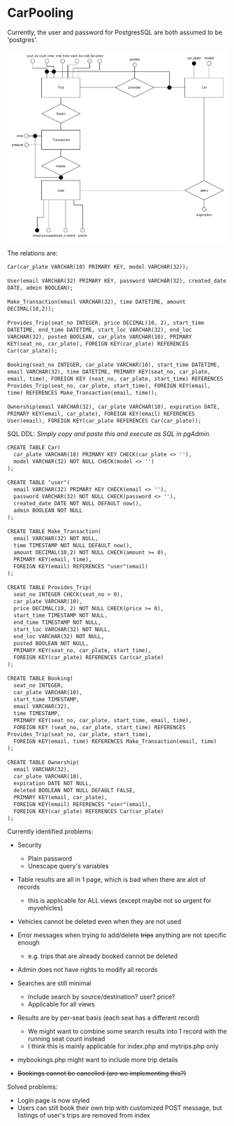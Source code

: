 # CarPooling

Currently, the user and password for PostgresSQL are both assumed to be 'postgres'.

![](er.png)

The relations are:
```
Car(car_plate VARCHAR(10) PRIMARY KEY, model VARCHAR(32));

User(email VARCHAR(32) PRIMARY KEY, password VARCHAR(32), created_date DATE, admin BOOLEAN);

Make_Transaction(email VARCHAR(32), time DATETIME, amount DECIMAL(10,2));

Provides_Trip(seat_no INTEGER, price DECIMAL(10, 2), start_time DATETIME, end_time DATETIME, start_loc VARCHAR(32), end_loc VARCHAR(32), posted BOOLEAN, car_plate VARCHAR(10), PRIMARY KEY(seat_no, car_plate), FOREIGN KEY(car_plate) REFERENCES Car(car_plate));

Booking(seat_no INTEGER, car_plate VARCHAR(10), start_time DATETIME, email VARCHAR(32), time DATETIME, PRIMARY KEY(seat_no, car_plate, email, time), FOREIGN KEY (seat_no, car_plate, start_time) REFERENCES Provides_Trip(seat_no, car_plate, start_time), FOREIGN KEY(email, time) REFERENCES Make_Transaction(email, time));

Ownership(email VARCHAR(32), car_plate VARCHAR(10), expiration DATE, PRIMARY KEY(email, car_plate), FOREIGN KEY(email) REFERENCES User(email), FOREIGN KEY(car_plate REFERENCES Car(car_plate));
```

SQL DDL:
_Simply copy and paste this and execute as SQL in pgAdmin._
```
CREATE TABLE Car(
  car_plate VARCHAR(10) PRIMARY KEY CHECK(car_plate <> ''),
  model VARCHAR(32) NOT NULL CHECK(model <> '')
);

CREATE TABLE "user"(
  email VARCHAR(32) PRIMARY KEY CHECK(email <> ''),
  password VARCHAR(32) NOT NULL CHECK(password <> ''),
  created_date DATE NOT NULL DEFAULT now(),
  admin BOOLEAN NOT NULL
);

CREATE TABLE Make_Transaction(
  email VARCHAR(32) NOT NULL,
  time TIMESTAMP NOT NULL DEFAULT now(),
  amount DECIMAL(10,2) NOT NULL CHECK(amount >= 0),
  PRIMARY KEY(email, time),
  FOREIGN KEY(email) REFERENCES "user"(email)
);

CREATE TABLE Provides_Trip(
  seat_no INTEGER CHECK(seat_no > 0),
  car_plate VARCHAR(10),
  price DECIMAL(10, 2) NOT NULL CHECK(price >= 0),
  start_time TIMESTAMP NOT NULL,
  end_time TIMESTAMP NOT NULL,
  start_loc VARCHAR(32) NOT NULL,
  end_loc VARCHAR(32) NOT NULL,
  posted BOOLEAN NOT NULL,
  PRIMARY KEY(seat_no, car_plate, start_time),
  FOREIGN KEY(car_plate) REFERENCES Car(car_plate)
);

CREATE TABLE Booking(
  seat_no INTEGER,
  car_plate VARCHAR(10),
  start_time TIMESTAMP,
  email VARCHAR(32),
  time TIMESTAMP,
  PRIMARY KEY(seat_no, car_plate, start_time, email, time),
  FOREIGN KEY (seat_no, car_plate, start_time) REFERENCES Provides_Trip(seat_no, car_plate, start_time),
  FOREIGN KEY(email, time) REFERENCES Make_Transaction(email, time)
);

CREATE TABLE Ownership(
  email VARCHAR(32),
  car_plate VARCHAR(10),
  expiration DATE NOT NULL,
  deleted BOOLEAN NOT NULL DEFAULT FALSE,
  PRIMARY KEY(email, car_plate),
  FOREIGN KEY(email) REFERENCES "user"(email),
  FOREIGN KEY(car_plate) REFERENCES Car(car_plate)
);
```

Currently identified problems:
- Security
  - Plain password
  - Unescape query's variables
- Table results are all in 1 page, which is bad when there are alot of records
  - this is applicable for ALL views (except maybe not so urgent for myvehicles)
- Vehicles cannot be deleted even when they are not used
- Error messages when trying to add/delete <s>trips</s> anything are not specific enough
  - e.g. trips that are already booked cannot be deleted
- Admin does not have rights to modify all records
- Searches are still minimal
  - Include search by source/destination? user? price?
  - Applicable for all views
- Results are by per-seat basis (each seat has a different record)
  - We might want to combine some search results into 1 record with the running seat count instead
  - I think this is mainly applicable for index.php and mytrips.php only
- mybookings.php might want to include more trip details

- <s>Bookings cannot be cancelled (are we implementing this?)</s>

Solved problems:
- Login page is now styled
- Users can still book their own trip with customized POST message, but listings of user's trips are removed from index
